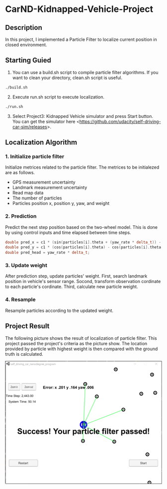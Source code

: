 # CarND-Kidnapped-Vehicle-Project

[Success]: ./picture/Success.png "success"

## Description

In this project, I implemented a Particle Filter to localize current position in closed environment.

## Starting Guied

1. You can use a build.sh script to compile particle filter algorithms. If you want to clean your directory, clean.sh script is useful.
```bash
./build.sh
```
2. Execute run.sh script to execute localization.
```bash
./run.sh
```
3. Select Project3: Kidnapped Vehicle simulator and press Start button. You can get the simulator here <<https://github.com/udacity/self-driving-car-sim/releases>>. 

## Localization Algorithm

### 1. Initialize particle filter 
Initialize metrices related to the particle filter. The metrices to be initialezed are as follows.

* GPS measurement uncertainty
* Landmark measurement uncertainty
* Read map data
* The number of particles
* Particles position x, position y, yaw, and weight

### 2. Prediction
Predict the next step position based on the two-wheel model.
This is done by using control inputs and time elapsed between time steps.
```cpp
double pred_x = c1 * (sin(particles[i].theta + (yaw_rate * delta_t)) - sin(particles[i].theta));
double pred_y = c1 * (cos(particles[i].theta) - cos(particles[i].theta + yaw_rate * delta_t));
double pred_head = yaw_rate * delta_t;
```

### 3. Update weight
After prediction step, update particles' weight.
First, search landmark position in vehicle's sensor range.
Socond, transform observation cordinate to each particle's cordinate.
Third, calculate new particle weight.

### 4. Resample
Resample particles according to the updated weight.

## Project Result
The following picture shows the result of localization of particle filter.
This project passed the project's criteria as the picture show.
The location provided by particle with highest weight is then compared with the ground truth is calculated.

![alt text][success]
